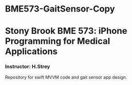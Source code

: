 # BME573-GaitSensor-Copy
# Stony Brook BME 573: iPhone Programming for Medical Applications
### Instructor: H.Strey

Repository for swift MVVM code and gait sensor app design.

